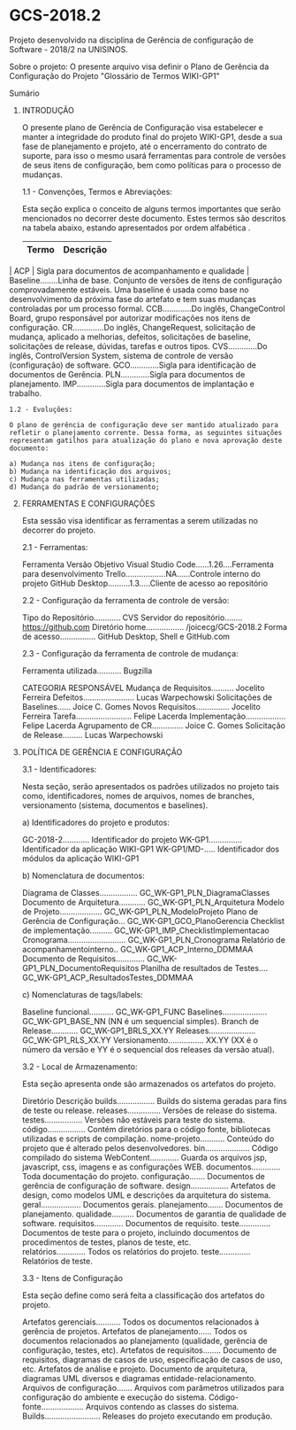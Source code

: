 # GCS-2018.2

Projeto desenvolvido na disciplina de Gerência de configuração de Software - 2018/2 na UNISINOS.

Sobre o projeto:
O presente arquivo visa definir o Plano de Gerência da Configuração do Projeto "Glossário de Termos WIKI-GP1"

Sumário



1. INTRODUÇÃO

	O presente plano de Gerência de Configuração visa estabelecer e manter a integridade do produto final do projeto WIKI-GP1, desde a sua fase de planejamento e projeto, até o encerramento do contrato de suporte, para isso o mesmo usará ferramentas para controle de versões de seus itens de configuração, bem como políticas para o processo de mudanças.

	1.1 - Convenções, Termos e Abreviações:

	Esta seção explica o conceito de alguns termos importantes que serão mencionados no decorrer deste documento. Estes termos são descritos na 		tabela abaixo, estando apresentados por ordem alfabética .

	Termo |	Descrição
	| :------------: | :------------: |
| ACP   | Sigla para documentos de acompanhamento e qualidade   |
Baseline........Linha de base. Conjunto de versões de itens de configuração comprovadamente estáveis. Uma baseline é usada como base no 			desenvolvimento da próxima fase do artefato e tem suas mudanças controladas por um processo formal. 
CCB.............Do inglês, ChangeControl Board, grupo responsável por autorizar modificações nos itens de configuração.
CR..............Do inglês, ChangeRequest, solicitação de mudança, aplicado a melhorias, defeitos, solicitações de baseline, solicitações de 			release, dúvidas, tarefas e outros tipos. 
CVS.............Do inglês, ControlVersion System, sistema de controle de versão (configuração) de software.
GCO.............Sigla para identificação de documentos de Gerência.
PLN.............Sigla para documentos de planejamento.
IMP.............Sigla para documentos de implantação e trabalho.

	1.2 - Evoluções:

	O plano de gerência de configuração deve ser mantido atualizado para refletir o planejamento corrente. Dessa forma, as seguintes situações 			representam gatilhos para atualização do plano e nova aprovação deste documento:

	a) Mudança nos itens de configuração;
	b) Mudança na identificação dos arquivos;
	c) Mudança nas ferramentas utilizadas;
	d) Mudança do padrão de versionamento;

2. FERRAMENTAS E CONFIGURAÇÕES

	Esta sessão visa identificar as ferramentas a serem utilizadas no decorrer do projeto.

	2.1 - Ferramentas:

	Ferramenta		Versão	Objetivo
	Visual Studio Code......1.26....Ferramenta para desenvolvimento
	Trello..................NA......Controle interno do projeto
	GitHub Desktop..........1.3.....Cliente de acesso ao repositório

	2.2 - Configuração da ferramenta de controle de versão:

	Tipo do Repositório............	CVS
	Servidor do repositório........	https://github.com	Diretório home.................	/joicecg/GCS-2018.2
	Forma de acesso................	GitHub Desktop, Shell e GitHub.com

	2.3 - Configuração da ferramenta de controle de mudança:

	Ferramenta utilizada...........	Bugzilla


	CATEGORIA			RESPONSÁVEL
	Mudança de Requisitos..........	Jocelito Ferreira
	Defeitos....................... Lucas Warpechowski
	Solicitações de Baselines...... Joice C. Gomes
	Novos Requisitos...............	Jocelito Ferreira
	Tarefa.........................	Felipe Lacerda
	Implementação..................	Felipe Lacerda
	Agrupamento de CR..............	Joice C. Gomes
	Solicitação de Release.........	Lucas Warpechowski

3. POLÍTICA DE GERÊNCIA E CONFIGURAÇÃO

	3.1 - Identificadores:

	Nesta seção, serão apresentados os padrões utilizados no projeto tais como, identificadores, nomes de arquivos, nomes de branches, versionamento 	(sistema, documentos e baselines).

	a) Identificadores do projeto e produtos:

	GC-2018-2............ Identificador do projeto
	WK-GP1............... Identificador da aplicação WIKI-GP1
	WK-GP1/MD-<nome>..... Identificador dos módulos da aplicação WIKI-GP1

	b) Nomenclatura de documentos:

	Diagrama de Classes................. GC_WK-GP1_PLN_DiagramaClasses
	Documento de Arquitetura............ GC_WK-GP1_PLN_Arquitetura
	Modelo de Projeto................... GC_WK-GP1_PLN_ModeloProjeto
	Plano de Gerência de Configuração... GC_WK-GP1_GCO_PlanoGerencia
	Checklist de implementação.......... GC_WK-GP1_IMP_ChecklistImplementacao
	Cronograma.......................... GC_WK-GP1_PLN_Cronograma
	Relatório de acompanhamentointerno.. GC_WK-GP1_ACP_Interno_DDMMAA
	Documento de Requisitos............. GC_WK-GP1_PLN_DocumentoRequisitos
	Planilha de resultados de Testes.... GC_WK-GP1_ACP_ResultadosTestes_DDMMAA

	c) Nomenclaturas de tags/labels:

	Baseline funcional........... GC_WK-GP1_FUNC
	Baselines.................... GC_WK-GP1_BASE_NN (NN é um sequencial simples).
	Branch de Release............ GC_WK-GP1_BRLS_XX.YY
	Releases..................... GC_WK-GP1_RLS_XX.YY
	Versionamento................ XX.YY (XX é o número da versão e YY é o sequencial dos releases da versão atual).

	3.2 - Local de Armazenamento:
	
	Esta seção apresenta onde são armazenados os artefatos do projeto.

	Diretório		Descrição
	builds.................	Builds do sistema geradas para fins de teste ou release.
	releases............... Versões de release do sistema.
	testes................. Versões não estáveis para teste do sistema.
	código.................	Contém diretórios para o código fonte, bibliotecas utilizadas e scripts de compilação.
	nome-projeto...........	Conteúdo do projeto que é alterado pelos desenvolvedores.
	bin....................	Código compilado do sistema
	WebContent.............	Guarda os arquivos jsp, javascript, css, imagens e as configurações WEB.
	documentos.............	Toda documentação do projeto.
	    configuração.......	Documentos de gerência de configuração de software.
	design.................	Artefatos de design, como modelos UML e descrições da arquitetura do sistema.
	geral..................	Documentos gerais.
	    planejamento....... Documentos de planejamento.
	    qualidade..........	Documentos de garantia de qualidade de software.
	requisitos.............	Documentos de requisito.
	    teste..............	Documentos de teste para o projeto, incluindo documentos de procedimentos de testes, planos de teste, etc.	
	relatórios.............	Todos os relatórios do projeto.
	    teste.............. Relatórios de teste.

	3.3 - Itens de Configuração
	
	Esta seção define como será feita a classificação dos artefatos do projeto.
	
	Artefatos gerenciais...........	Todos os documentos relacionados à gerência de projetos.
	Artefatos de planejamento......	Todos os documentos relacionados ao planejamento (qualidade, gerência de configuração, testes, etc).
	Artefatos de requisitos........	Documento de requisitos, diagramas de casos de uso, especificação de casos de uso, etc.
	Artefatos de análise e projeto.	Documento de arquitetura, diagramas UML diversos e diagramas entidade-relacionamento.
	Arquivos de configuração.......	Arquivos com parâmetros utilizados para configuração do ambiente e execução do sistema.
	Código-fonte...................	Arquivos contendo as classes do sistema.
	Builds.........................	Releases do projeto executando em produção.
		
	
	

